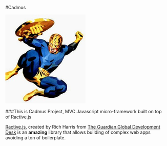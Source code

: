 #Cadmus

![The Guardian](public/img/guardianjh.jpg)

###This is Cadmus Project, MVC Javascript micro-framework built on top of Ractive.js

[Ractive.js](http://www.ractivejs.org/), created by Rich Harris from <a href="http://www.theguardian.com/global-development">
The Guardian Global Development Desk</a> is an __amazing__ library that allows building of complex web apps
avoiding a ton of boilerplate.
